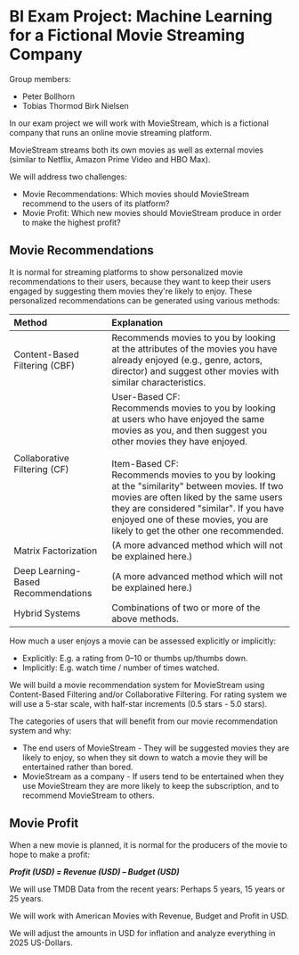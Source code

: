 # BI Exam Project: Machine Learning for a Fictional Movie Streaming Company

Group members:
- Peter Bollhorn
- Tobias Thormod Birk Nielsen

In our exam project we will work with MovieStream, which is a fictional company that runs an online movie streaming platform.

MovieStream streams both its own movies as well as external movies (similar to Netflix, Amazon Prime Video and HBO Max).

We will address two challenges:
- Movie Recommendations: Which movies should MovieStream recommend to the users of its platform?
- Movie Profit: Which new movies should MovieStream produce in order to make the highest profit?


## Movie Recommendations
It is normal for streaming platforms to show personalized movie recommendations to their users, because they want to keep their users engaged by suggesting them movies they're likely to enjoy. These personalized recommendations can be generated using various methods:

| Method                                    | Explanation                                                                                                                                                                           |
|:------------------------------------------|:--------------------------------------------------------------------------------------------------------------------------------------------------------------------------------------|
| Content-Based Filtering (CBF)             | Recommends movies to you by looking at the attributes of the movies you have already enjoyed (e.g., genre, actors, director) and suggest other movies with similar characteristics.   |
| Collaborative Filtering (CF)              | User-Based CF:<br>Recommends movies to you by looking at users who have enjoyed the same movies as you, and then suggest you other movies they have enjoyed.<br><br>Item-Based CF:<br>Recommends movies to you by looking at the "similarity" between movies. If two movies are often liked by the same users they are considered "similar". If you have enjoyed one of these movies, you are likely to get the other one recommended.                               |
| Matrix Factorization                      | (A more advanced method which will not be explained here.)                                                                                                                             |
| Deep Learning-Based Recommendations       | (A more advanced method which will not be explained here.)                                                                                                                             |
| Hybrid Systems                            | Combinations of two or more of the above methods.                                                                                                                                      |

How much a user enjoys a movie can be assessed explicitly or implicitly:
- Explicitly: E.g. a rating from 0–10 or thumbs up/thumbs down.
- Implicitly: E.g. watch time / number of times watched.

We will build a movie recommendation system for MovieStream using Content-Based Filtering and/or Collaborative Filtering. For rating system we will use a 5-star scale, with half-star increments (0.5 stars - 5.0 stars).

The categories of users that will benefit from our movie recommendation system and why:
- The end users of MovieStream - They will be suggested movies they are likely to enjoy, so when they sit down to watch a movie they will be entertained rather than bored.
- MovieStream as a company - If users tend to be entertained when they use MovieStream they are more likely to keep the subscription, and to recommend MovieStream to others.

## Movie Profit

When a new movie is planned, it is normal for the producers of the movie to hope to make a profit:

**_Profit (USD) = Revenue (USD) – Budget (USD)_**

We will use TMDB Data from the recent years: Perhaps 5 years, 15 years or 25 years.

We will work with American Movies with Revenue, Budget and Profit in USD.

We will adjust the amounts in USD for inflation and analyze everything in 2025 US-Dollars.
